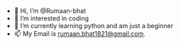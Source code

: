 - 👋 Hi, I’m @Rumaan-bhat
- 👀 I’m interested in coding
- 🌱 I’m currently learning python and am just a beginner
- 📫 My Email is rumaan.bhat1821@gmail.com.

<!---
Rumaan-bhat/Rumaan-bhat is a ✨ special ✨ repository because its `README.md` (this file) appears on your GitHub profile.
You can click the Preview link to take a look at your changes.
--->
